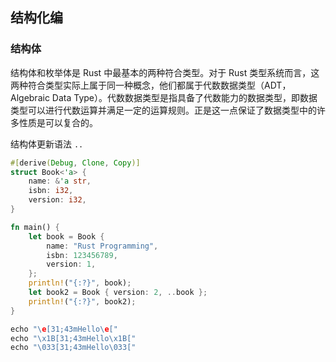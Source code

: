 ## 结构化编

### 结构体

结构体和枚举体是 Rust 中最基本的两种符合类型。对于 Rust 类型系统而言，这两种符合类型实际上属于同一种概念，他们都属于代数数据类型（ADT，Algebraic Data Type）。代数数据类型是指具备了代数能力的数据类型，即数据类型可以进行代数运算并满足一定的运算规则。正是这一点保证了数据类型中的许多性质是可以复合的。

结构体更新语法 `..`

```rust
#[derive(Debug, Clone, Copy)]
struct Book<'a> {
    name: &'a str,
    isbn: i32,
    version: i32,
}

fn main() {
    let book = Book {
        name: "Rust Programming",
        isbn: 123456789,
        version: 1,
    };
    println!("{:?}", book);
    let book2 = Book { version: 2, ..book };
    println!("{:?}", book2);
}

```


```rust
echo "\e[31;43mHello\e["
echo "\x1B[31;43mHello\x1B["
echo "\033[31;43mHello\033["
```
